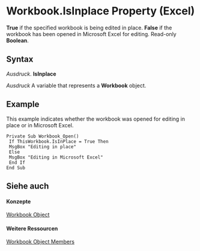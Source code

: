
# Workbook.IsInplace Property (Excel)

 **True** if the specified workbook is being edited in place. **False** if the workbook has been opened in Microsoft Excel for editing. Read-only **Boolean**.


## Syntax

 _Ausdruck_. **IsInplace**

 _Ausdruck_ A variable that represents a **Workbook** object.


## Example

This example indicates whether the workbook was opened for editing in place or in Microsoft Excel.


```
Private Sub Workbook_Open() 
 If ThisWorkbook.IsInPlace = True Then 
 MsgBox "Editing in place" 
 Else 
 MsgBox "Editing in Microsoft Excel" 
 End If 
End Sub
```


## Siehe auch


#### Konzepte


[Workbook Object](8c00aa60-c974-eed3-0812-3c9625eb0d4c.md)
#### Weitere Ressourcen


[Workbook Object Members](http://msdn.microsoft.com/library/dce102a3-25de-3ff4-2ce5-bc56e08baca7%28Office.15%29.aspx)